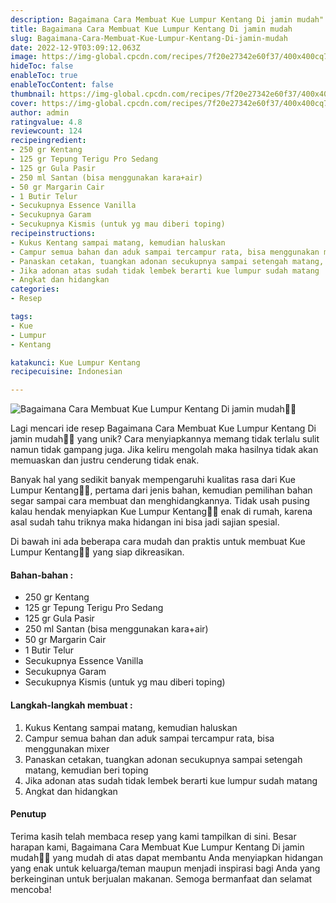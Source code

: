 ```yaml
---
description: Bagaimana Cara Membuat Kue Lumpur Kentang Di jamin mudah"
title: Bagaimana Cara Membuat Kue Lumpur Kentang Di jamin mudah
slug: Bagaimana-Cara-Membuat-Kue-Lumpur-Kentang-Di-jamin-mudah
date: 2022-12-9T03:09:12.063Z
image: https://img-global.cpcdn.com/recipes/7f20e27342e60f37/400x400cq70/photo.jpg
hideToc: false
enableToc: true
enableTocContent: false
thumbnail: https://img-global.cpcdn.com/recipes/7f20e27342e60f37/400x400cq70/photo.jpg
cover: https://img-global.cpcdn.com/recipes/7f20e27342e60f37/400x400cq70/photo.jpg
author: admin
ratingvalue: 4.8
reviewcount: 124
recipeingredient:
- 250 gr Kentang
- 125 gr Tepung Terigu Pro Sedang
- 125 gr Gula Pasir
- 250 ml Santan (bisa menggunakan kara+air)
- 50 gr Margarin Cair
- 1 Butir Telur
- Secukupnya Essence Vanilla
- Secukupnya Garam
- Secukupnya Kismis (untuk yg mau diberi toping)
recipeinstructions:
- Kukus Kentang sampai matang, kemudian haluskan
- Campur semua bahan dan aduk sampai tercampur rata, bisa menggunakan mixer
- Panaskan cetakan, tuangkan adonan secukupnya sampai setengah matang, kemudian beri toping
- Jika adonan atas sudah tidak lembek berarti kue lumpur sudah matang
- Angkat dan hidangkan
categories:
- Resep

tags:
- Kue
- Lumpur
- Kentang

katakunci: Kue Lumpur Kentang
recipecuisine: Indonesian

---
```


![Bagaimana Cara Membuat Kue Lumpur Kentang Di jamin mudah👩‍🍳](https://img-global.cpcdn.com/recipes/7f20e27342e60f37/400x400cq70/photo.jpg)

Lagi mencari ide resep Bagaimana Cara Membuat Kue Lumpur Kentang Di jamin mudah👩‍🍳 yang unik? Cara menyiapkannya memang tidak terlalu sulit namun tidak gampang juga. Jika keliru mengolah maka hasilnya tidak akan memuaskan dan justru cenderung tidak enak.

Banyak hal yang sedikit banyak mempengaruhi kualitas rasa dari Kue Lumpur Kentang👩‍🍳, pertama dari jenis bahan, kemudian pemilihan bahan segar sampai cara membuat dan menghidangkannya. Tidak usah pusing kalau hendak menyiapkan Kue Lumpur Kentang👩‍🍳 enak di rumah, karena asal sudah tahu triknya maka hidangan ini bisa jadi sajian spesial.

Di bawah ini ada beberapa cara mudah dan praktis untuk membuat Kue Lumpur Kentang👩‍🍳 yang siap dikreasikan.

<!--inarticleads1-->

#### Bahan-bahan :

- 250 gr Kentang
- 125 gr Tepung Terigu Pro Sedang
- 125 gr Gula Pasir
- 250 ml Santan (bisa menggunakan kara+air)
- 50 gr Margarin Cair
- 1 Butir Telur
- Secukupnya Essence Vanilla
- Secukupnya Garam
- Secukupnya Kismis (untuk yg mau diberi toping)

<!--inarticleads2-->

#### Langkah-langkah membuat :

1. Kukus Kentang sampai matang, kemudian haluskan
1. Campur semua bahan dan aduk sampai tercampur rata, bisa menggunakan mixer
1. Panaskan cetakan, tuangkan adonan secukupnya sampai setengah matang, kemudian beri toping
1. Jika adonan atas sudah tidak lembek berarti kue lumpur sudah matang
1. Angkat dan hidangkan

#### Penutup

Terima kasih telah membaca resep yang kami tampilkan di sini. Besar harapan kami, Bagaimana Cara Membuat Kue Lumpur Kentang Di jamin mudah👩‍🍳 yang mudah di atas dapat membantu Anda menyiapkan hidangan yang enak untuk keluarga/teman maupun menjadi inspirasi bagi Anda yang berkeinginan untuk berjualan makanan. Semoga bermanfaat dan selamat mencoba!